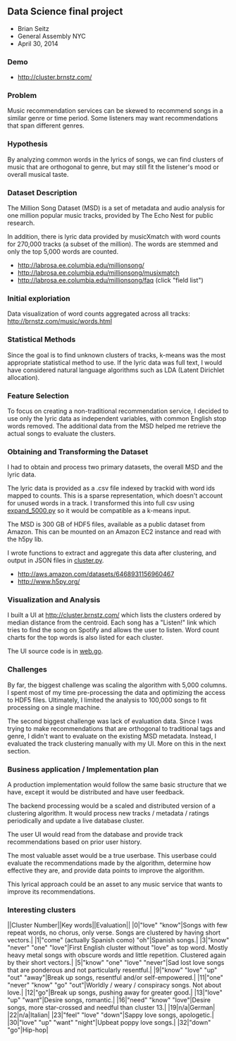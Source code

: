 ## Data Science final project ##

* Brian Seitz
* General Assembly NYC
* April 30, 2014 

### Demo ###

* http://cluster.brnstz.com/

### Problem ###

Music recommendation services can be skewed to recommend songs in a similar
genre or time period. Some listeners may want recommendations that span
different genres.

### Hypothesis ###

By analyzing common words in the lyrics of songs, we can find clusters of music
that are orthogonal to genre, but may still fit the listener's mood or overall
musical taste.

### Dataset Description ###

The Million Song Dataset (MSD) is a set of metadata and audio analysis for one
million popular music tracks, provided by The Echo Nest for public research.

In addition, there is lyric data provided by musicXmatch with word counts for
270,000 tracks (a subset of the million). The words are stemmed and only the
top 5,000 words are counted.

* http://labrosa.ee.columbia.edu/millionsong/
* http://labrosa.ee.columbia.edu/millionsong/musixmatch
* http://labrosa.ee.columbia.edu/millionsong/faq (click "field list")

### Initial exploriation ###

Data visualization of word counts aggregated across all tracks: http://brnstz.com/music/words.html

### Statistical Methods ###

Since the goal is to find unknown clusters of tracks, k-means was the most
appropriate statistical method to use. If the lyric data was full text, I would
have considered natural language algorithms such as LDA (Latent Dirichlet
allocation).

### Feature Selection ###

To focus on creating a non-traditional recommendation service, I decided to use
only the lyric data as independent variables, with common English stop words
removed. The additional data from the MSD helped me retrieve the actual songs
to evaluate the clusters. 

### Obtaining and Transforming the Dataset ###

I had to obtain and process two primary datasets, the overall MSD and the lyric data. 

The lyric data is provided as a .csv file indexed by trackid with word ids
mapped to counts. This is a sparse representation, which doesn't account for
unused words in a track. I transformed this into full csv using
[expand_5000.py](expand_5000.py) so it would be compatible as a k-means input.

The MSD is 300 GB of HDF5 files, available as a public dataset from Amazon.
This can be mounted on an Amazon EC2 instance and read with the h5py lib.

I wrote functions to extract and aggregate this data after clustering, and
output in JSON files in [cluster.py](cluster.py).

* http://aws.amazon.com/datasets/6468931156960467
* http://www.h5py.org/

### Visualization and Analysis ###

I built a UI at http://cluster.brnstz.com/ which lists the clusters ordered by
median distance from the centroid. Each song has a "Listen!" link which tries
to find the song on Spotify and allows the user to listen. Word count charts
for the top words is also listed for each cluster.

The UI source code is in [web.go](web.go).

### Challenges ###

By far, the biggest challenge was scaling the algorithm with 5,000 columns. I
spent most of my time pre-processing the data and optimizing the access to HDF5
files. Ultimately, I limited the analysis to 100,000 songs to fit processing on
a single machine.

The second biggest challenge was lack of evaluation data. Since I was trying to
make recommendations that are orthogonal to traditional tags and genre, I
didn't want to evaluate on the existing MSD metadata. Instead, I evaluated the
track clustering manually with my UI. More on this in the next section.

### Business application / Implementation plan ###

A production implementation would follow the same basic structure that we have,
except it would be distributed and have user feedback.

The backend processing would be a scaled and distributed version of a
clustering algorithm.  It would process new tracks / metadata / ratings
periodically and update a live database cluster.

The user UI would read from the database and provide track recommendations
based on prior user history.

The most valuable asset would be a true userbase. This userbase could evaluate
the recommendations made by the algorithm, determine how effective they are,
and provide data points to improve the algorithm. 

This lyrical approach could be an asset to any music service that wants to
improve its recommendations.

### Interesting clusters ###
||Cluster Number||Key words||Evaluation||
|0|"love" "know"|Songs with few repeat words, no chorus, only verse. Songs are clustered by having short vectors.|
|1|"come" (actually Spanish como) "oh"|Spanish songs.|
|3|"know" "never" "one" "love"|First English cluster without "love" as top word. Mostly heavy metal songs with obscure words and little repetition. Clustered again by their short vectors.|
|5|"know" "one" "love" "never"|Sad lost love songs that are ponderous and not particularly resentful.|
|9|"know" "love" "up" "out" "away"|Break up songs, resentful and/or self-empowered.|
|11|"one" "never" "know" "go" "out"|Worldly / weary / conspiracy songs. Not about love.|
|12|"go"|Break up songs, pushing away for greater good.|
|13|"love" "up" "want"|Desire songs, romantic.|
|16|"need" "know" "love"|Desire songs, more star-crossed and needful than cluster 13.|
|19|n/a|German|
|22|n/a|Italian|
|23|"feel" "love" "down"|Sappy love songs, apologetic.|
|30|"love" "up" "want" "night"|Upbeat poppy love songs.|
|32|"down" "go"|Hip-hop|
